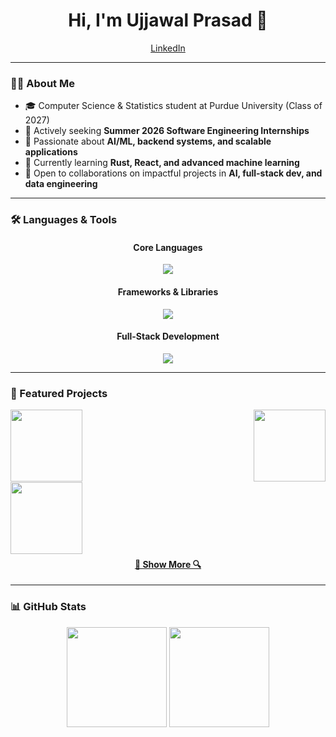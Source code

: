 <h1 align="center">Hi, I'm Ujjawal Prasad 👋</h1>  

<p align="center">
  <a href="https://www.linkedin.com/in/ujjawal-prasad/">LinkedIn</a>
</p>  

---

### 👨‍💻 About Me  
- 🎓 Computer Science & Statistics student at Purdue University (Class of 2027)  
- 🔎 Actively seeking **Summer 2026 Software Engineering Internships**  
- 🚀 Passionate about **AI/ML, backend systems, and scalable applications**  
- 🌱 Currently learning **Rust, React, and advanced machine learning**  
- 🤝 Open to collaborations on impactful projects in **AI, full-stack dev, and data engineering**  

---

### 🛠️ Languages & Tools  

<div align="center">  

#### Core Languages  
<img src="https://skillicons.dev/icons?i=python,cpp,js,html,css,rust" />  

#### Frameworks & Libraries  
<img src="https://skillicons.dev/icons?i=react,nodejs,express,mongodb,flask,tensorflow,pytorch" />  

#### Full-Stack Development  
<img src="https://skillicons.dev/icons?i=nextjs,redux,docker,postgres" />  

</div>  

---

### 📌 Featured Projects  

<div width="100%" align="center">  
  <a align="left" href="https://github.com/nasa/ExoMiner" title="ExoMiner (NASA)">
    <img align="left" height="115" src="https://github-readme-stats.vercel.app/api/pin/?username=nasa&repo=ExoMiner&theme=react&border_color=61dafb&border_radius=10">
  </a>  

  <a align="right" href="https://github.com/blur288/FE" title="Facial Expression Detection">
    <img align="right" height="115" src="https://github-readme-stats.vercel.app/api/pin/?username=blur288&repo=FE&theme=react&border_color=61dafb&border_radius=10">
  </a>  
</div>  

<br/><br/><br/><br/><br/><br/>  

<div width="100%" align="center">  
  <a align="left" href="https://github.com/Sanjana-SKS/MaraHackathon25" title="MaraHackathon25">
    <img align="left" height="115" src="https://github-readme-stats.vercel.app/api/pin/?username=Sanjana-SKS&repo=MaraHackathon25&theme=react&border_color=61dafb&border_radius=10">
  </a>  
</div>  

<br/><br/><br/><br/><br/><br/>  

<h4 align="center">  
  <a href="https://github.com/ujjawal-prasad?tab=repositories" title="Show More">🔎 Show More 🔍</a>  
</h4>  

---

### 📊 GitHub Stats  

<div align="center">  
  <img height="160em" src="https://github-readme-stats.vercel.app/api?username=ujjawal-prasad&show_icons=true&theme=react&hide_border=true&bg_color=0D1117&border_radius=10" />  
  <img height="160em" src="https://github-readme-streak-stats.herokuapp.com/?user=ujjawal-prasad&theme=react&hide_border=true&background=0D1117&border_radius=10"/>  
</div>  
